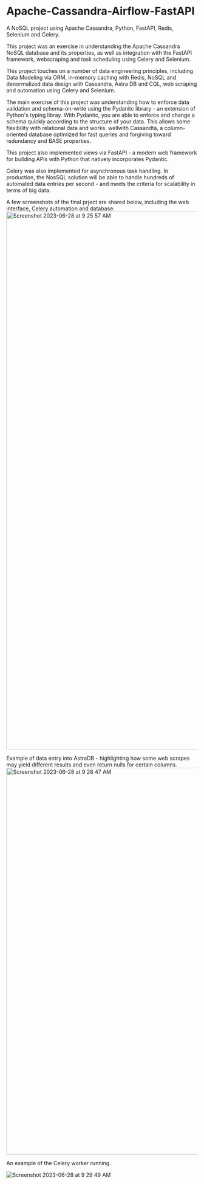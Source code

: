 # Apache-Cassandra-Airflow-FastAPI
A NoSQL project using Apache Cassandra, Python, FastAPI, Redis, Selenium and Celery. 

This project was an exercise in understanding the Apache Cassandra NoSQL database and its properties, as well as integration with the FastAPI framework, webscraping and task scheduling using Celery and Selenium.

This project touches on a number of data engineering principles, including Data Modeling via ORM, in-memory caching with Redis, NoSQL and denormalized data design with Cassandra, Astra DB and CQL, 
web scraping and automation using Celery and Selenium.

The main exercise of this project was understanding how to enforce data validation and schema-on-write using the Pydanitc library - an extension of Python's typing libray. With Pydantic, you are able to enforce 
and change a schema quickly according to the structure of your data. This allows some flexibility with relational data and works. wellwith Cassandta, a column-oriented database optimized for fast queries and forgiving 
toward redundancy and BASE properties. 

This project also implemented views via FastAPI - a modern web framework for building APIs with Python that natively incorporates Pydantic. 

Celery was also implemented for asynchronous task handling. In production, the NosSQL solution will be able to handle hundreds of automated data entries per second - and meets the criteria for scalability in terms of big data.

A few screenshots of the final prject are shared below, including the web interface, Celery automation and database.
<img width="1416" alt="Screenshot 2023-06-28 at 9 25 57 AM" src="https://github.com/jpa203/Apache-Cassandra-Airflow-FastAPI/assets/104007355/77a4dddb-1a7d-4467-aa3c-30385e437c4c">

Example of data entry into AstraDB - highlighting how some web scrapes may yield different results and even return nulls for certain columns.
<img width="1018" alt="Screenshot 2023-06-28 at 9 28 47 AM" src="https://github.com/jpa203/Apache-Cassandra-Airflow-FastAPI/assets/104007355/b5888d40-b653-4d60-adbe-5d4e3b874891">

An example of the Celery worker running.

![Screenshot 2023-06-28 at 9 29 49 AM](https://github.com/jpa203/Apache-Cassandra-Airflow-FastAPI/assets/104007355/46cf8060-b60d-4900-8f70-f50725711d69)
